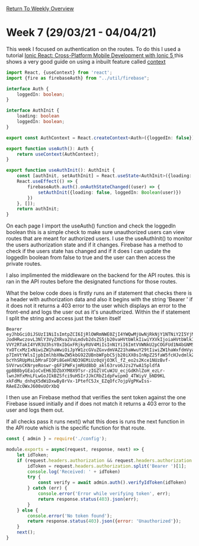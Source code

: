 [Return To Weekly Overview](https://iamandyie.github.io/hummid/)

# Week 7 (29/03/21 - 04/04/21)

This week I focused on authentication on the routes.  To do this I used a tutorial [Ionic React: Cross-Platform Mobile Development with Ionic 5
](https://www.udemy.com/course/ionic-react/) this shows a very good guide on using a inbuilt feature called [context](https://reactjs.org/docs/context.html)

```typescript
import React, {useContext} from 'react';
import {fire as firebaseAuth} from "../util/firebase";

interface Auth {
    loggedIn: boolean;
}

interface AuthInit {
    loading: boolean
    loggedIn: boolean;
}

export const AuthContext = React.createContext<Auth>({loggedIn: false});

export function useAuth(): Auth {
    return useContext(AuthContext);
}

export function useAuthInit(): AuthInit {
    const [authInit, setAuthInit] = React.useState<AuthInit>({loading: true, loggedIn: false});
    React.useEffect(() => {
        firebaseAuth.auth().onAuthStateChanged((user) => {
            setAuthInit({loading: false, loggedIn: Boolean(user)})
        })
    }, []);
    return authInit;
}
```

On each page I import the useAuth() function and check the loggedIn boolean this is a simple check to make sure 
unauthorized users can view routes that are meant for authorized users.  I use the useAuthInit() to monitor the users
authorization state and if it changes.  Firebase has a method to check if the users state has changed and if it does I
can update the loggedIn boolean from false to true and the user can then access the private routes.

I also implimented the middleware on the backend for the API routes.  this is ran in the API routes before the designated functions
for those routes.

What the below code does is firstly runs an if statement that checks there is a header with authorization data and also
it begins with the string 'Bearer ' if it does not it returns a 403 error to the user which displays an error to the
front-end and logs the user out as it's unauthorized.  Within the if statement I split the string and access just the token
itself

```
Bearer eyJhbGciOiJSUzI1NiIsImtpZCI6IjRlOWRmNWE0ZjI4YWQwMjUwNjRkNjY1NTNiY2I5YjMzOTY4NWVmOTQiLCJ0eXAiOiJKV1QifQ.eyJpc3MiOi
JodHRwczovL3NlY3VyZXRva2VuLmdvb2dsZS5jb20vaHVtbWlkIiwiYXVkIjoiaHVtbWlkIiwiYXV0aF90aW1lIjoxNjE5NzA5NjE2LCJ1c2VyX2lkIjoia1
VVY2RTakI4YVR3U3hsY0xIbGxFRjkyRUV4MiIsInN1YiI6ImtVVWNkU2pCOGFUd1N4bGNMSGxsRUY5MkVFeDIiLCJpYXQiOjE2MTk3MDk2MTYsImV4cCI6MT
YxOTcxMzIxNiwiZW1haWwiOiJpYW1zcGVuZGxvdmVAZ21haWwuY29tIiwiZW1haWxfdmVyaWZpZWQiOmZhbHNlLCJmaXJlYmFzZSI6eyJpZGVudGl0aWVzIj
p7ImVtYWlsIjpbImlhbXNwZW5kbG92ZUBnbWFpbC5jb20iXX0sInNpZ25faW5fcHJvdmlkZXIiOiJwYXNzd29yZCJ9fQ.M6FdXqdiSNIj_yfKdlmyqr2N8hU
bcYhSRUpMsLbMraFIOPi8GeHlND39EMiUz0qVjO3Kl_fZ_eo2s2Kce1NUzBvf-SVVrwsCKNryeRoswr-g6F1PWFxjmRUd8bD_akl63rvo6Jzs2YwA15pldfA
gp8B8byGEa1oCvEH63DZbXYM8X9Tsr-zIGZlVCuWJU_ecjGdKhlZoH_ezLr-lwnJHfxMnLFLwGoJIkBZSfci9uH5IrJJkCRbZ1dpFwipmO_4TWiyV_bND9KL
xkFdMu_dnhqX5dWiDxwBy8rVx-1PtefC5Jx_EZqOfc7ojpVgPKwIss-RAeEZcOWxJ600xUOrXbQ
```

I then use an Firebase method that verifies the sent token against the one Firebase issued initially and if does not match
it returns a 403 error to the user and logs them out.

If all checks pass it runs next() what this does is runs the next function in the API route which is the specific function
for that route.

```javascript
const { admin } = require('./config');

module.exports = async(request, response, next) => {
    let idToken;
    if (request.headers.authorization && request.headers.authorization.startsWith('Bearer ')) {
        idToken = request.headers.authorization.split('Bearer ')[1];
        console.log('Received: ' + idToken)
        try {
            const verify = await admin.auth().verifyIdToken(idToken)
        } catch (err) {
            console.error('Error while verifying token', err);
            return response.status(403).json(err);
        }
    } else {
        console.error('No token found');
        return response.status(403).json({error: 'Unauthorized'});
    }
    next();
}


```
